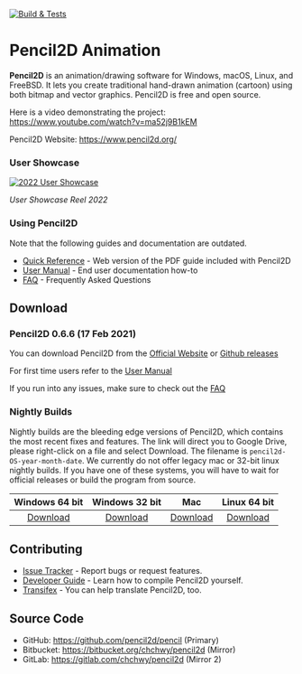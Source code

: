 [![Build & Tests](https://github.com/pencil2d/pencil/actions/workflows/ci.yml/badge.svg)](https://github.com/pencil2d/pencil/actions/workflows/ci.yml)

# Pencil2D Animation

**Pencil2D** is an animation/drawing software for Windows, macOS, Linux, and FreeBSD. It lets you create traditional hand-drawn animation (cartoon) using both bitmap and vector graphics. Pencil2D is free and open source.

Here is a video demonstrating the project: <https://www.youtube.com/watch?v=ma52j9B1kEM>

Pencil2D Website: <https://www.pencil2d.org/>

### User Showcase

[![2022 User Showcase](http://img.youtube.com/vi/ma52j9B1kEM/hqdefault.jpg)](https://www.youtube.com/watch?v=ma52j9B1kEM)

_User Showcase Reel 2022_

### Using Pencil2D
Note that the following guides and documentation are outdated.

* [Quick Reference](https://www.pencil2d.org/doc/quick-reference.html) - Web version of the PDF guide included with Pencil2D
* [User Manual](https://www.pencil2d.org/doc/user-manual.html) - End user documentation how-to
* [FAQ](https://www.pencil2d.org/doc/faq.html) - Frequently Asked Questions

## Download

### Pencil2D 0.6.6 (17 Feb 2021)

You can download Pencil2D from the [Official Website][p2d-download] or [Github releases][gh-release]

[p2d-download]: https://www.pencil2d.org/download/
[gh-release]: https://github.com/pencil2d/pencil/releases

For first time users refer to the [User Manual][user-man]

[user-man]: https://www.pencil2d.org/doc/user-manual.html

If you run into any issues, make sure to check out the [FAQ][p2d-faq]

[p2d-faq]: https://www.pencil2d.org/doc/faq.html


### Nightly Builds

Nightly builds are the bleeding edge versions of Pencil2D, which contains the most recent fixes and features.
The link will direct you to Google Drive, please right-click on a file and select Download. The filename is `pencil2d-OS-year-month-date`.
We currently do not offer legacy mac or 32-bit linux nightly builds. If you have one of these systems, you will have to wait for official releases or build the program from source.

| Windows 64 bit   | Windows 32 bit    | Mac             | Linux 64 bit      |
| :--------------: | :---------------: | :-------------: | :---------------: |
| [Download][4]    | [Download][5]     | [Download][6]   | [Download][7]     |

[4]: https://drive.google.com/drive/folders/0BxdcdOiOmg-CSVlqc3JNQV9hVGs?resourcekey=0-mfeDpkYVm70KrOvKYM7UVw&usp=sharing
[5]: https://drive.google.com/drive/folders/0BxdcdOiOmg-CcUEwS1R0WFhwM0E?resourcekey=0-7hr0hkLkSBVdEkaeb-okdg&usp=sharing
[6]: https://drive.google.com/drive/folders/0BxdcdOiOmg-CeVpTY294cXdLZ2c?resourcekey=0-OH02kleYDbtzlw3UbxFMZA&usp=sharing
[7]: https://drive.google.com/drive/folders/0BxdcdOiOmg-CcU1WOFpCOFBvVXc?resourcekey=0-2L-INjRPsn2ANX4MZIGU0Q&usp=sharing

## Contributing

* [Issue Tracker](https://github.com/pencil2d/pencil/issues) - Report bugs or request features.
* [Developer Guide](https://github.com/pencil2d/pencil/wiki) - Learn how to compile Pencil2D yourself.
* [Transifex](https://www.transifex.com/pencil2d/) - You can help translate Pencil2D, too.

## Source Code

* GitHub: <https://github.com/pencil2d/pencil> (Primary)
* Bitbucket: <https://bitbucket.org/chchwy/pencil2d> (Mirror)
* GitLab: <https://gitlab.com/chchwy/pencil2d> (Mirror 2)
